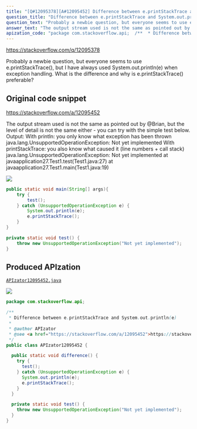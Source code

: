 ```yaml
---
title: "[Q#12095378][A#12095452] Difference between e.printStackTrace and System.out.println(e)"
question_title: "Difference between e.printStackTrace and System.out.println(e)"
question_text: "Probably a newbie question, but everyone seems to use e.printStackTrace(), but I have always used System.out.println(e) when exception handling. What is the difference and why is e.printStackTrace() preferable?"
answer_text: "The output stream used is not the same as pointed out by @Brian, but the level of detail is not the same either - you can try with the simple test below. Output: With println: you only know what exception has been thrown java.lang.UnsupportedOperationException: Not yet implemented With printStackTrace: you also know what caused it (line numbers + call stack) java.lang.UnsupportedOperationException: Not yet implemented       at javaapplication27.Test1.test(Test1.java:27)       at javaapplication27.Test1.main(Test1.java:19)"
apization_code: "package com.stackoverflow.api;  /**  * Difference between e.printStackTrace and System.out.println(e)  *  * @author APIzator  * @see <a href=\"https://stackoverflow.com/a/12095452\">https://stackoverflow.com/a/12095452</a>  */ public class APIzator12095452 {    public static void difference() {     try {       test();     } catch (UnsupportedOperationException e) {       System.out.println(e);       e.printStackTrace();     }   }    private static void test() {     throw new UnsupportedOperationException(\"Not yet implemented\");   } }"
---
```


https://stackoverflow.com/q/12095378

Probably a newbie question, but everyone seems to use e.printStackTrace(), but I have always used System.out.println(e) when exception handling. What is the difference and why is e.printStackTrace() preferable?



## Original code snippet

https://stackoverflow.com/a/12095452

The output stream used is not the same as pointed out by @Brian, but the level of detail is not the same either - you can try with the simple test below. Output:
With println: you only know what exception has been thrown
java.lang.UnsupportedOperationException: Not yet implemented
With printStackTrace: you also know what caused it (line numbers + call stack)
java.lang.UnsupportedOperationException: Not yet implemented
      at javaapplication27.Test1.test(Test1.java:27)
      at javaapplication27.Test1.main(Test1.java:19)

<div class="code-logo"><img src="/stackoverflow.png" /></div>

```java
public static void main(String[] args){
    try {
        test();
    } catch (UnsupportedOperationException e) {
        System.out.println(e);
        e.printStackTrace();
    }
}

private static void test() {
    throw new UnsupportedOperationException("Not yet implemented");
}
```

## Produced APIzation

[`APIzator12095452.java`](https://github.com/pasqualesalza/apization-temp/raw/main/data/search/APIzator12095452.java)

<div class="code-logo"><img src="/apizator.png" /></div>

```java
package com.stackoverflow.api;

/**
 * Difference between e.printStackTrace and System.out.println(e)
 *
 * @author APIzator
 * @see <a href="https://stackoverflow.com/a/12095452">https://stackoverflow.com/a/12095452</a>
 */
public class APIzator12095452 {

  public static void difference() {
    try {
      test();
    } catch (UnsupportedOperationException e) {
      System.out.println(e);
      e.printStackTrace();
    }
  }

  private static void test() {
    throw new UnsupportedOperationException("Not yet implemented");
  }
}

```